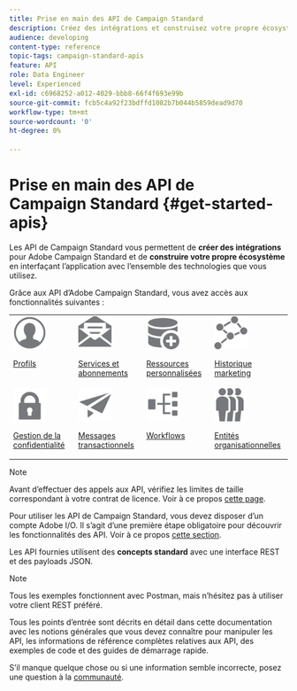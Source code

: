 ```yaml
---
title: Prise en main des API de Campaign Standard
description: Créez des intégrations et construisez votre propre écosystème en interfaçant Campaign avec un ensemble de technologies.
audience: developing
content-type: reference
topic-tags: campaign-standard-apis
feature: API
role: Data Engineer
level: Experienced
exl-id: c6968252-a012-4029-bbb8-66f4f693e99b
source-git-commit: fcb5c4a92f23bdffd1082b7b044b5859dead9d70
workflow-type: tm+mt
source-wordcount: '0'
ht-degree: 0%

---
```


# Prise en main des API de Campaign Standard {#get-started-apis}

Les API de Campaign Standard vous permettent de **créer des intégrations** pour Adobe Campaign Standard et de **construire votre propre écosystème** en interfaçant l’application avec l’ensemble des technologies que vous utilisez.

Grâce aux API d’Adobe Campaign Standard, vous avez accès aux fonctionnalités suivantes :

<table><tr>
 <td valign="top"><a href="../../api/using/retrieving-profiles.md"><img width="60px" alt="conditions" src="assets/icon_profile.svg"/></a><p><a href="../../api/using/retrieving-profiles.md">Profils</a></p></td>
<td valign="top"><a href="../../api/using/creating-a-service.md"><img width="60px" alt="conditions" src="assets/icon_services.svg"/></a><p><a href="../../api/using/creating-a-service.md">Services et abonnements</a></p></td>
<td valign="top"><a href="../../api/using/interacting-with-custom-resources.md"><img width="60px" alt="conditions" src="assets/icon_customresources.svg"/></a><p><a href="../../api/using/interacting-with-custom-resources.md">Ressources personnalisées</a></p></td>
<td valign="top"><a href="../../api/using/interacting-with-marketing-history.md"><img width="60px" alt="conditions" src="assets/icon_marketinghistory.svg"/></a><p><a href="../../api/using/interacting-with-marketing-history.md">Historique marketing</a></p></td>
</tr>
<tr>
<td valign="top"><a href="../../api/using/creating-a-privacy-request.md"><img width="60px" alt="conditions" src="assets/icon_privacy.svg"/></a><p><a href="../../api/using/creating-a-privacy-request.md">Gestion de la confidentialité</a></p></td>
<td valign="top"><a href="../../api/using/managing-transactional-messages.md"><img width="60px" alt="conditions" src="assets/icon_transactionalmessage.svg"/></a><p><a href="../../api/using/managing-transactional-messages.md">Messages transactionnels</a></p></td>
<td valign="top"><a href="../../api/using/controlling-a-workflow.md"><img width="60px" alt="conditions" src="assets/icon_workflows.svg"/></a><p><a href="../../api/using/controlling-a-workflow.md">Workflows</a></p></td>
<td valign="top"><a href="../../api/using/retrieving-an-organizational-unit.md"><img width="60px" alt="conditions" src="assets/icon_units.svg"/></a><p><a href="../../api/using/retrieving-an-organizational-unit.md">Entités organisationnelles</a></p></td>
</tr></table>

>[!NOTE]
>
>Avant d’effectuer des appels aux API, vérifiez les limites de taille correspondant à votre contrat de licence. Voir à ce propos [cette page](https://helpx.adobe.com/fr/legal/product-descriptions/campaign-standard.html#RessourcesdinfrastructureinformatiqueparniveauxdeProfilsactifs).

Pour utiliser les API de Campaign Standard, vous devez disposer d’un compte Adobe I/O. Il s’agit d’une première étape obligatoire pour découvrir les fonctionnalités des API.
Voir à ce propos [cette section](../../api/using/setting-up-api-access.md).

Les API fournies utilisent des **concepts standard** avec une interface REST et des payloads JSON.

>[!NOTE]
>
>Tous les exemples fonctionnent avec Postman, mais n’hésitez pas à utiliser votre client REST préféré.

Tous les points d’entrée sont décrits en détail dans cette documentation avec les notions générales que vous devez connaître pour manipuler les API, les informations de référence complètes relatives aux API, des exemples de code et des guides de démarrage rapide.

S’il manque quelque chose ou si une information semble incorrecte, posez une question à la [communauté](https://experienceleaguecommunities.adobe.com/t5/adobe-campaign-standard/ct-p/adobe-campaign-standard-community).
